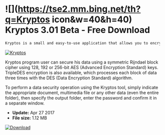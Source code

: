 # ![](https://tse2.mm.bing.net/th?q=Kryptos icon&w=40&h=40) Kryptos 3.01 Beta - Free Download

```sh
Kryptos is a small and easy-to-use application that allows you to encrypt files in two different ways.
```
[![Kryptos](https://gallery.dpcdn.pl/imgc/Tools/75490/g_-_420x350_1.5_-_x20170427230510_0.jpg)](https://softexe.net/win/security-privacy/encryption/kryptos:ppRfe.html)

Kryptos program user can secure his data using a symmetric Rijndael block cipher using 128, 192 or 256-bit AES (Advanced Encryption Standard) keys. TripleDES encryption is also available, which processes each block of data three times with the DES (Data Encryption Standard) algorithm.
 
 To perform a data security operation using the Kryptos tool, simply indicate the appropriate document, multimedia file or any other data (even the entire folder), then specify the output folder, enter the password and confirm it in a separate window.


- **Update:** Apr 27 2017
- **File size:** 1.12 MB

[![Download](https://cdn.softexe.net/static/img/download.png)](https://softexe.net/win/security-privacy/encryption/kryptos:ppRfe.html)

